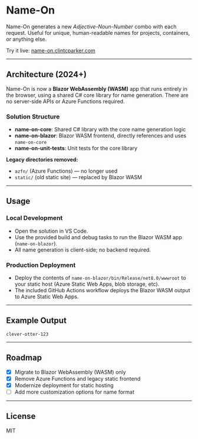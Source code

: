 # Name-On

Name-On generates a new _Adjective-Noun-Number_ combo with each request. Useful for unique, human-readable names for projects, containers, or anything else.

Try it live: [name-on.clintcparker.com](https://name-on.clintcparker.com)

---

## Architecture (2024+)

Name-On is now a **Blazor WebAssembly (WASM)** app that runs entirely in the browser, using a shared C# core library for name generation. There are no server-side APIs or Azure Functions required.

### Solution Structure

- **name-on-core**: Shared C# library with the core name generation logic
- **name-on-blazor**: Blazor WASM frontend, directly references and uses `name-on-core`
- **name-on-unit-tests**: Unit tests for the core library

**Legacy directories removed:**
- `azfn/` (Azure Functions) — no longer used
- `static/` (old static site) — replaced by Blazor WASM

---

## Usage

### Local Development

- Open the solution in VS Code.
- Use the provided build and debug tasks to run the Blazor WASM app (`name-on-blazor`).
- All name generation is client-side; no backend required.

### Production Deployment

- Deploy the contents of `name-on-blazor/bin/Release/net8.0/wwwroot` to your static host (Azure Static Web Apps, blob storage, etc).
- The included GitHub Actions workflow deploys the Blazor WASM output to Azure Static Web Apps.

---

## Example Output

```
clever-otter-123
```

---

## Roadmap
- [x] Migrate to Blazor WebAssembly (WASM) only
- [x] Remove Azure Functions and legacy static frontend
- [x] Modernize deployment for static hosting
- [ ] Add more customization options for name format

---

## License
MIT
